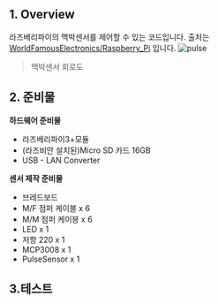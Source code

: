 ## 1. Overview

라즈베리파이의 맥박센서를 제어할 수 있는 코드입니다. 출처는
[WorldFamousElectronics/Raspberry_Pi](https://github.com/WorldFamousElectronics/Raspberry_Pi/tree/master/PulseSensor_C_Pi)
입니다.
![pulse](https://user-images.githubusercontent.com/55047453/69010706-842cbe00-09a5-11ea-9860-274778c2dc08.png)
> 맥박센서 회로도

## 2. 준비물
**하드웨어 준비물**
- 라즈베리파이3+모듈
- (라즈비안 설치된)Micro SD 카드 16GB
- USB - LAN Converter

**센서 제작 준비물**
- 브레드보드
- M/F 점퍼 케이블 x 6 
- M/M 점퍼 케이븡 x 6
- LED x 1 
- 저항 220 x 1
- MCP3008 x 1
- PulseSensor x 1

## 3.테스트
